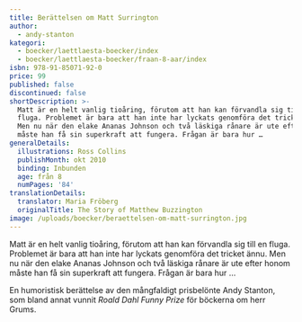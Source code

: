 ```yaml
---
title: Berättelsen om Matt Surrington
author:
  - andy-stanton
kategori:
  - boecker/laettlaesta-boecker/index
  - boecker/laettlaesta-boecker/fraan-8-aar/index
isbn: 978-91-85071-92-0
price: 99
published: false
discontinued: false
shortDescription: >-
  Matt är en helt vanlig tioåring, förutom att han kan förvandla sig till en
  fluga. Problemet är bara att han inte har lyckats genomföra det tricket ännu.
  Men nu när den elake Ananas Johnson och två läskiga rånare är ute efter honom
  måste han få sin superkraft att fungera. Frågan är bara hur …
generalDetails:
  illustrations: Ross Collins
  publishMonth: okt 2010
  binding: Inbunden
  age: från 8
  numPages: '84'
translationDetails:
  translator: Maria Fröberg
  originalTitle: The Story of Matthew Buzzington
image: /uploads/boecker/beraettelsen-om-matt-surrington.jpg
---
```

Matt är en helt vanlig tioåring, förutom att han kan förvandla sig till en fluga. Problemet är bara att han inte har lyckats genomföra det tricket ännu. Men nu när den elake Ananas Johnson och två läskiga rånare är ute efter honom måste han få sin superkraft att fungera. Frågan är bara hur …

En humoristisk berättelse av den mångfaldigt prisbelönte Andy Stanton, som bland annat vunnit _Roald Dahl Funny Prize_ för böckerna om herr Grums.
